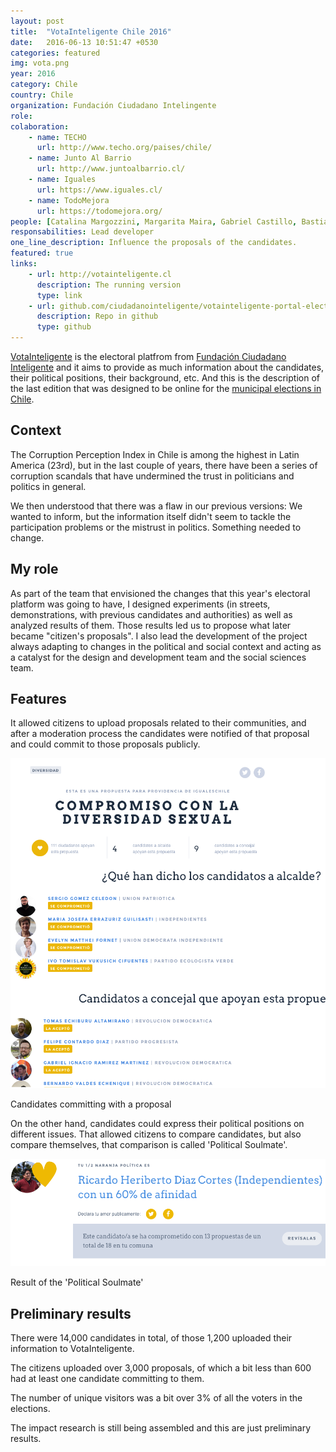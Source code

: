 ```yaml
---
layout: post
title:  "VotaInteligente Chile 2016"
date:   2016-06-13 10:51:47 +0530
categories: featured
img: vota.png
year: 2016
category: Chile
country: Chile
organization: Fundación Ciudadano Intelingente
role: 
colaboration:
    - name: TECHO
      url: http://www.techo.org/paises/chile/
    - name: Junto Al Barrio
      url: http://www.juntoalbarrio.cl/
    - name: Iguales
      url: https://www.iguales.cl/
    - name: TodoMejora
      url: https://todomejora.org/
people: [Catalina Margozzini, Margarita Maira, Gabriel Castillo, Bastián Torres]
responsabilities: Lead developer
one_line_description: Influence the proposals of the candidates.
featured: true
links: 
    - url: http://votainteligente.cl
      description: The running version
      type: link
    - url: github.com/ciudadanointeligente/votainteligente-portal-electoral]
      description: Repo in github
      type: github
---
```


[VotaInteligente](http://votainteligente.cl) is the electoral platfrom from [Fundación Ciudadano Inteligente](http://ciudadanointeligente.org) and it aims to provide as much information about the candidates, their political positions, their background, etc. And this is the description of the last edition that was designed to be online for the [municipal elections in Chile](https://en.wikipedia.org/wiki/Elections_in_Chile#Municipal_elections).

Context
------
The Corruption Perception Index in Chile is among the highest in Latin America (23rd), but in the last couple of years, there have been a series of corruption scandals that have undermined the trust in politicians and politics in general.

We then understood that there was a flaw in our previous versions: We wanted to inform, but the information itself didn't seem to tackle the participation problems or the mistrust in politics. Something needed to change.

My role
-------
As part of the team that envisioned the changes that this year's electoral platform was going to have, I designed experiments (in streets, demonstrations, with previous candidates and authorities) as well as analyzed results of them. Those results led us to propose what later became "citizen's proposals". I also lead the development of the project always adapting to changes in the political and social context and acting as a catalyst for the design and development team and the social sciences team.

Features
--------
It allowed citizens to upload proposals related to their communities, and after a moderation process the candidates were notified of that proposal and could commit to those proposals publicly.

<div class="thumbnail with-caption"> 
  <img src='/images/vota2.png'>
  <p>Candidates committing with a proposal</p>
</div>

On the other hand, candidates could express their political positions on different issues. That allowed citizens to compare candidates, but also compare themselves, that comparison is called 'Political Soulmate'.

<div class="thumbnail with-caption"> 
  <img src='/images/vota5.png'>
  <p>Result of the 'Political Soulmate'</p>
</div>

Preliminary results
-------
There were 14,000 candidates in total, of those 1,200 uploaded their information to VotaInteligente.


The citizens uploaded over 3,000 proposals, of which a bit less than 600 had at least one candidate committing to them.

The number of unique visitors was a bit over 3% of all the voters in the elections.

The impact research is still being assembled and this are just preliminary results.